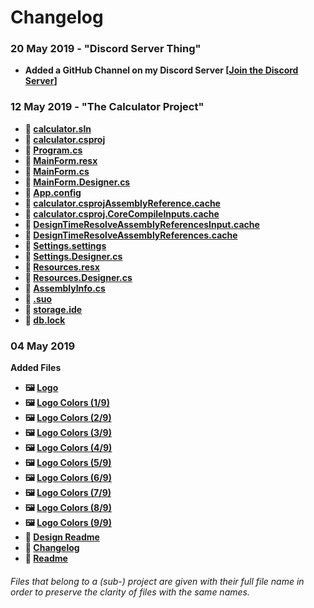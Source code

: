 # Changelog

### 20 May 2019 - "Discord Server Thing"
- **Added a GitHub Channel on my Discord Server [[Join the Discord Server](https://discord.gg/GQBSFkS)]**
### 12 May 2019 - "The Calculator Project"
-  **📄 [calculator.sln](https://github.com/InsideIndustries/TeacherDesk/blob/master/.calculator/calculator.sln)**
-  **📄 [calculator.csproj](https://github.com/InsideIndustries/TeacherDesk/blob/master/.calculator/calculator.csproj)**
-  **📄 [Program.cs](https://github.com/InsideIndustries/TeacherDesk/blob/master/.calculator/Program.cs)**
-  **📄 [MainForm.resx](https://github.com/InsideIndustries/TeacherDesk/blob/master/.calculator/MainForm.resx)**
-  **📄 [MainForm.cs](https://github.com/InsideIndustries/TeacherDesk/blob/master/.calculator/MainForm.cs)**
-  **📄 [MainForm.Designer.cs](https://github.com/InsideIndustries/TeacherDesk/blob/master/.calculator/MainForm.Designer.cs)**
-  **📄 [App.config](https://github.com/InsideIndustries/TeacherDesk/blob/master/.calculator/App.config)**
-  **📄 [calculator.csprojAssemblyReference.cache](https://github.com/InsideIndustries/TeacherDesk/blob/master/.calculator/obj/Debug/calculator.csprojAssemblyReference.cache)**
-  **📄 [calculator.csproj.CoreCompileInputs.cache](https://github.com/InsideIndustries/TeacherDesk/blob/master/.calculator/obj/Debug/calculator.csproj.CoreCompileInputs.cache)**
-  **📄 [DesignTimeResolveAssemblyReferencesInput.cache](https://github.com/InsideIndustries/TeacherDesk/blob/master/.calculator/obj/Debug/DesignTimeResolveAssemblyReferencesInput.cache)**
-  **📄 [DesignTimeResolveAssemblyReferences.cache](https://github.com/InsideIndustries/TeacherDesk/blob/master/.calculator/obj/Debug/DesignTimeResolveAssemblyReferences.cache)**
-  **📄 [Settings.settings](https://github.com/InsideIndustries/TeacherDesk/blob/master/.calculator/Properties/Settings.settings)**
-  **📄 [Settings.Designer.cs](https://github.com/InsideIndustries/TeacherDesk/blob/master/.calculator/Properties/Settings.Designer.cs)**
-  **📄 [Resources.resx](https://github.com/InsideIndustries/TeacherDesk/blob/master/.calculator/Properties/Resources.resx)**
-  **📄 [Resources.Designer.cs](https://github.com/InsideIndustries/TeacherDesk/blob/master/.calculator/Properties/Resources.Designer.cs)**
-  **📄 [AssemblyInfo.cs](https://github.com/InsideIndustries/TeacherDesk/blob/master/.calculator/Properties/AssemblyInfo.cs)**
-  **📄 [.suo](https://github.com/InsideIndustries/TeacherDesk/blob/master/.calculator/.vs/calculator/v16/.suo)**
-  **📄 [storage.ide](https://github.com/InsideIndustries/TeacherDesk/blob/master/.calculator/.vs/calculator/v16/Server/sqlite3/storage.ide)**
-  **📄 [db.lock](https://github.com/InsideIndustries/TeacherDesk/blob/master/.calculator/.vs/calculator/v16/Server/sqlite3/db.lock)**

### 04 May 2019
**Added Files**
- **🖼️ [Logo](https://github.com/InsideIndustries/TeacherDesk/blob/master/.design/logo.png)**
-  **🖼️ [Logo Colors (1/9)](https://github.com/InsideIndustries/TeacherDesk/blob/master/.design/logo.color1.png)**
-  **🖼️ [Logo Colors (2/9)](https://github.com/InsideIndustries/TeacherDesk/blob/master/.design/logo.color2.png)**
-  **🖼️ [Logo Colors (3/9)](https://github.com/InsideIndustries/TeacherDesk/blob/master/.design/logo.color3.png)**
-  **🖼️ [Logo Colors (4/9)](https://github.com/InsideIndustries/TeacherDesk/blob/master/.design/logo.color4.png)**
-  **🖼️ [Logo Colors (5/9)](https://github.com/InsideIndustries/TeacherDesk/blob/master/.design/logo.color5.png)**
-  **🖼️ [Logo Colors (6/9)](https://github.com/InsideIndustries/TeacherDesk/blob/master/.design/logo.color6.png)**
-  **🖼️ [Logo Colors (7/9)](https://github.com/InsideIndustries/TeacherDesk/blob/master/.design/logo.color7.png)**
-  **🖼️ [Logo Colors (8/9)](https://github.com/InsideIndustries/TeacherDesk/blob/master/.design/logo.color8.png)**
-  **🖼️ [Logo Colors (9/9)](https://github.com/InsideIndustries/TeacherDesk/blob/master/.design/logo.color9.png)**
-  **📄 [Design Readme](https://github.com/InsideIndustries/TeacherDesk/blob/master/.design/README.MD)**
-  **📄 [Changelog](https://github.com/InsideIndustries/TeacherDesk/blob/master/CHANGELOG.MD)**
-  **📄 [Readme](https://github.com/InsideIndustries/TeacherDesk/blob/master/README.MD)**

######  Files that belong to a (sub-) project are given with their full file name in order to preserve the clarity of files with the same names.

